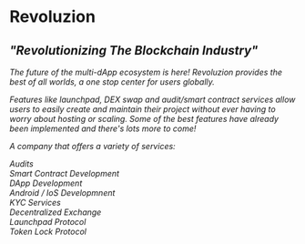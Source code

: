 <h1><b>Revoluzion</b></h1>
<h2><i>"Revolutionizing The Blockchain Industry"<i></h2>
The future of the multi-dApp ecosystem is here! Revoluzion provides the best of all worlds, a one stop center for users globally.

Features like launchpad, DEX swap and audit/smart contract services allow users to easily create and maintain their project without ever having to worry about hosting or scaling. Some of the best features have already been implemented and there's lots more to come!

A company that offers a variety of services:

  Audits<br>
  Smart Contract Development<br>
  DApp Development<br>
  Android / IoS Developmnent<br>
  KYC Services<br>
  Decentralized Exchange<br>
  Launchpad Protocol<br>
  Token Lock Protocol<br>

<!---
RevoluzionToken/RevoluzionToken is a ✨ special ✨ repository because its `README.md` (this file) appears on your GitHub profile.
You can click the Preview link to take a look at your changes.
--->
